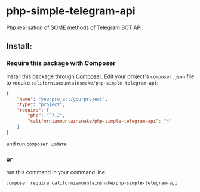 # php-simple-telegram-api
Php realisation of SOME methods of Telegram BOT API.

## Install:
### Require this package with Composer
Install this package through [Composer](https://getcomposer.org/).
Edit your project's `composer.json` file to require `californiamountainsnake/php-simple-telegram-api`:
```json
{
    "name": "yourproject/yourproject",
    "type": "project",
    "require": {
        "php": "^7.2",
        "californiamountainsnake/php-simple-telegram-api": "*"
    }
}
```
and run `composer update`

### or
run this command in your command line:
```bash
composer require californiamountainsnake/php-simple-telegram-api
```
